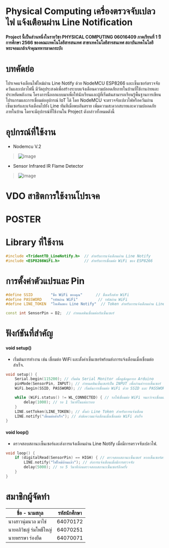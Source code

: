 # Physical Computing เครื่องตรวจจับเปลวไฟ แจ้งเตือนผ่าน Line Notification
####   Project นี้เป็นส่วนหนึ่งในรายวิชา PHYSICAL COMPUTING 06016409 ภาคเรียนที่ 1 ปีการศึกษา 2566 ของคณะเทคโนโลยีสารสนเทศ สาขาเทคโนโลยีสารสนเทศ สถาบันเทคโนโลยีพระจอมเกล้าเจ้าคุณทหารลาดกระบัง

# บทคัดย่อ
  โปรเจคแจ้งเตือนไฟไหม้ผ่าน Line Notify ด้วย NodeMCU ESP8266 และเซ็นเซอร์ตรวจจับควันและเปลวไฟนี้ มีวัตถุประสงค์เพื่อสร้างระบบแจ้งเตือนความปลอดภัยภายในบ้านที่ใช้งานง่ายและประหยัดพลังงาน โครงการนี้ออกแบบมาเพื่อให้นักเรียนและผู้ที่เริ่มต้นสามารถเรียนรู้พื้นฐานการเขียนโปรแกรมและการเชื่อมต่ออุปกรณ์ IoT ได้ โดย NodeMCU จะตรวจจับเปลวไฟหรือควันผ่านเซ็นเซอร์และแจ้งเตือนไปยัง Line ทันทีเมื่อพบอันตราย เพิ่มความสะดวกสบายและความปลอดภัยภายในบ้าน โดยจะมีอุปกรณ์ที่ใช้งานใน Project ดังกล่าวทั้งหมดดังนี้

# อุปกรณ์ที่ใช้งาน
* Nodemcu V.2
>![image](https://inex.co.th/home/wp-content/uploads/2020/07/node-mcuv2-001.jpg)

* Sensor Infrared IR Flame Detector
>![image](https://o.lnwfile.com/_/o/_raw/8w/un/73.jpg)

# VDO สาธิตการใช้งานโปรเจค

# POSTER

# Library ที่ใช้งาน
```cpp
#include <TridentTD_LineNotify.h>  // สำหรับการแจ้งเตือนผ่าน Line Notify
#include <ESP8266WiFi.h>           // สำหรับการเชื่อมต่อ WiFi ของ ESP8266
```

# การตั้งค่าตัวแปรและ Pin
```cpp
#define SSID        "ชื่อ WiFi ของคุณ"      // ชื่อเครือข่าย WiFi
#define PASSWORD    "รหัสผ่าน WiFi"         // รหัสผ่าน WiFi
#define LINE_TOKEN  "โทเค็นของ Line Notify"  // Token สำหรับการแจ้งเตือนผ่าน Line

const int SensorPin = D2;  // กำหนดพินเชื่อมต่อกับเซ็นเซอร์
```

# ฟังก์ชันที่สำคัญ
#### void setup()
* เริ่มต้นการทำงาน เช่น เชื่อมต่อ WiFi และตั้งค่าเซ็นเซอร์พร้อมส่งการแจ้งเตือนเมื่อเชื่อมต่อสำเร็จ.
```cpp
void setup() {
    Serial.begin(115200); // เริ่มต้น Serial Monitor เพื่อดูข้อมูลจาก Arduino
    pinMode(SensorPin, INPUT); // กำหนดพินเซ็นเซอร์เป็น INPUT เพื่ออ่านค่าจากเซ็นเซอร์
    WiFi.begin(SSID, PASSWORD); // เริ่มต้นการเชื่อมต่อ WiFi ด้วย SSID และ PASSWORD ที่กำหนด

    while (WiFi.status() != WL_CONNECTED) { // รอให้เชื่อมต่อ WiFi จนกว่าจะเชื่อมต่อสำเร็จ
        delay(1000); // รอ 1 วินาทีในแต่ละรอบ
    }
    LINE.setToken(LINE_TOKEN); // ตั้งค่า Line Token สำหรับการแจ้งเตือน
    LINE.notify("เชื่อมต่อสำเร็จ"); // ส่งข้อความแจ้งเตือนเมื่อเชื่อมต่อ WiFi สำเร็จ
}
```
#### void loop()
* ตรวจสอบสถานะเซ็นเซอร์และส่งการแจ้งเตือนผ่าน Line Notify เมื่อมีการตรวจจับเปลวไฟ.
```cpp
void loop() {
    if (digitalRead(SensorPin) == HIGH) { // ตรวจสอบสถานะเซ็นเซอร์ หากเซ็นเซอร์ตรวจจับเปลวไฟ
        LINE.notify("ไฟไหม้บ้านแล้ว"); // ส่งการแจ้งเตือนเมื่อมีการตรวจจับ
        delay(5000); // รอ 5 วินาทีก่อนตรวจสอบสถานะเซ็นเซอร์อีกครั้ง
    }
}
```
# สมาชิกผู้จัดทำ
| ชื่อ - นามสกุล                | รหัสนักศึกษา |
|-----------------------------|-------------|
| นางสาวนุ่มนวล มาไข่        | 64070172    |
| นายอภิวิชญ์ ร่มโพธิ์ใหญ่     | 64070251    |
| นายพรรษา ร่องยืด           | 64070071    |
